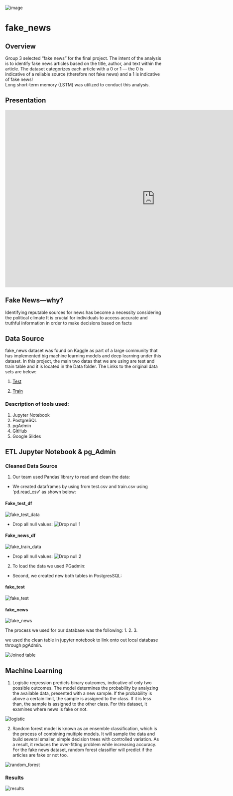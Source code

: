 ![image](https://user-images.githubusercontent.com/99698846/178391954-a755f5b3-798b-4f94-adf1-33a98af93948.png)

# fake_news

## Overview
Group 3 selected “fake news” for the final project. The intent of the analysis is to identify fake news articles based on the title, author, and text within the article. The dataset categorizes each article with a 0 or 1 — the 0 is indicative of a reliable source (therefore not fake news) and a 1 is indicative of fake news!  
Long short-term memory (LSTM) was utilized to conduct this analysis. 

## Presentation
<iframe src="https://docs.google.com/presentation/d/e/2PACX-1vRmQPvgaKRaGcQUUh_QWeqbyAoyczvgGxaKWcnog9yyZ4bgXTVx8T_yNyqK57dqL12awufPEvM0loBH/embed?start=false&loop=false&delayms=3000" frameborder="0" width="960" height="569" allowfullscreen="true" mozallowfullscreen="true" webkitallowfullscreen="true"></iframe>

## Fake News—why?
Identifying reputable sources for news has become a necessity considering the political climate It is crucial for individuals to access accurate and truthful information in order to make decisions based on facts

## Data Source
fake_news dataset was found on Kaggle as part of a large community that has implemented big machine learning models and deep learning under this dataset.
In this project, the main two datas that we are using are test and train table and it is located in the Data folder.
The Links to the original data sets are below:

1) [Test](https://www.kaggle.com/code/duquochuy/fake-news-detection-using-lstm-90-accuracy/data?select=test.csv)

2) [Train](https://www.kaggle.com/code/duquochuy/fake-news-detection-using-lstm-90-accuracy/data?select=train.csv)

### Description of tools used:
1) Jupyter Notebook
2) PostgreSQL
3) pgAdmin
4) GitHub
5) Google Slides

## ETL Jupyter Notebook & pg_Admin

### Cleaned Data Source

1. Our team used Pandas'library to read and clean the data:
 - We created dataframes by using from test.csv and train.csv using 'pd.read_csv' as shown below:

  #### Fake_test_df 
  ![fake_test_data](https://github.com/cindyhdz/fake_news/blob/main/Resources/fake_test_data.PNG)

  - Drop all null values: 
  ![Drop null 1](https://github.com/cindyhdz/fake_news/blob/main/Resources/dropna%201.png)

  #### Fake_news_df
  ![fake_train_data](https://github.com/cindyhdz/fake_news/blob/main/Resources/fake_train%20df.png)

  - Drop all null values: 
  ![Drop null 2](https://github.com/cindyhdz/fake_news/blob/main/Resources/dropna%202.png)

2. To load the data we used PGadmin: 
 
 - Second, we created new both tables in PostgresSQL: 
 #### fake_test
 ![fake_test]()
 
 #### fake_news
 ![fake_news]()


The process we used for our database was the following: 
1.
2.
3.

 we used the clean table in jupyter notebook to link onto out local database through pgAdmin.

![Joined table](https://github.com/cindyhdz/fake_news/blob/main/Resources/SQL%20Joined%20Table.png)

## Machine Learning 
1) Logistic regression predicts binary outcomes, indicative of only two possible outcomes. The model determines the probability by analyzing the available data, presented with a new sample. If the probability is above a certain limit, the sample is assigned to the class. If it is less than, the sample is assigned to the other class. For this dataset, it examines where news is fake or not.  


![logistic](https://github.com/cindyhdz/fake_news/blob/main/Resources/logistic.png)

2) Random forest model is known as an ensemble classification, which is the process of combining multiple models. It will sample the data and build several smaller, simple decision trees with controlled variation. As a result, it reduces the over-fitting problem while increasing accuracy. For the fake news dataset, random forest classifier will predict if the articles are fake or not too.

![random_forest](https://github.com/cindyhdz/fake_news/blob/main/Resources/random_forest.png)
### Results
![results](https://github.com/cindyhdz/fake_news/blob/main/Resources/results.png)

